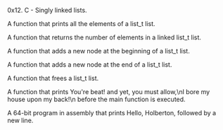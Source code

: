 0x12. C - Singly linked lists.



 A function that prints all the elements of a list_t list.

A function that returns the number of elements in a linked list_t list.

 A function that adds a new node at the beginning of a list_t list.

 A function that adds a new node at the end of a list_t list.

 A function that frees a list_t list.

A function that prints You're beat! and yet, you must allow,\nI bore my house upon my back!\n before the main function is executed.

A 64-bit program in assembly that prints Hello, Holberton, followed by a new line.
